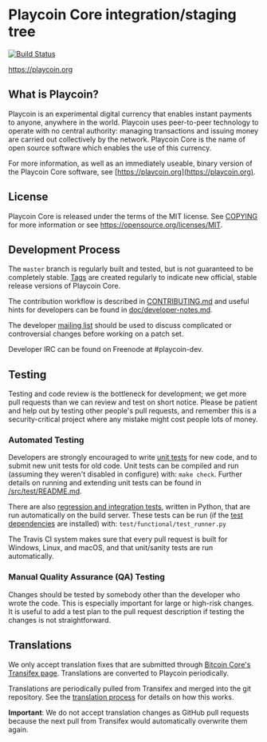 Playcoin Core integration/staging tree
=====================================

[![Build Status](https://travis-ci.org/playcoin-project/playcoin.svg?branch=master)](https://travis-ci.org/playcoin-project/playcoin)

https://playcoin.org

What is Playcoin?
----------------

Playcoin is an experimental digital currency that enables instant payments to
anyone, anywhere in the world. Playcoin uses peer-to-peer technology to operate
with no central authority: managing transactions and issuing money are carried
out collectively by the network. Playcoin Core is the name of open source
software which enables the use of this currency.

For more information, as well as an immediately useable, binary version of
the Playcoin Core software, see [https://playcoin.org](https://playcoin.org).

License
-------

Playcoin Core is released under the terms of the MIT license. See [COPYING](COPYING) for more
information or see https://opensource.org/licenses/MIT.

Development Process
-------------------

The `master` branch is regularly built and tested, but is not guaranteed to be
completely stable. [Tags](https://github.com/playcoin-project/playcoin/tags) are created
regularly to indicate new official, stable release versions of Playcoin Core.

The contribution workflow is described in [CONTRIBUTING.md](CONTRIBUTING.md)
and useful hints for developers can be found in [doc/developer-notes.md](doc/developer-notes.md).

The developer [mailing list](https://groups.google.com/forum/#!forum/playcoin-dev)
should be used to discuss complicated or controversial changes before working
on a patch set.

Developer IRC can be found on Freenode at #playcoin-dev.

Testing
-------

Testing and code review is the bottleneck for development; we get more pull
requests than we can review and test on short notice. Please be patient and help out by testing
other people's pull requests, and remember this is a security-critical project where any mistake might cost people
lots of money.

### Automated Testing

Developers are strongly encouraged to write [unit tests](src/test/README.md) for new code, and to
submit new unit tests for old code. Unit tests can be compiled and run
(assuming they weren't disabled in configure) with: `make check`. Further details on running
and extending unit tests can be found in [/src/test/README.md](/src/test/README.md).

There are also [regression and integration tests](/test), written
in Python, that are run automatically on the build server.
These tests can be run (if the [test dependencies](/test) are installed) with: `test/functional/test_runner.py`

The Travis CI system makes sure that every pull request is built for Windows, Linux, and macOS, and that unit/sanity tests are run automatically.

### Manual Quality Assurance (QA) Testing

Changes should be tested by somebody other than the developer who wrote the
code. This is especially important for large or high-risk changes. It is useful
to add a test plan to the pull request description if testing the changes is
not straightforward.

Translations
------------

We only accept translation fixes that are submitted through [Bitcoin Core's Transifex page](https://www.transifex.com/projects/p/bitcoin/).
Translations are converted to Playcoin periodically.

Translations are periodically pulled from Transifex and merged into the git repository. See the
[translation process](doc/translation_process.md) for details on how this works.

**Important**: We do not accept translation changes as GitHub pull requests because the next
pull from Transifex would automatically overwrite them again.
